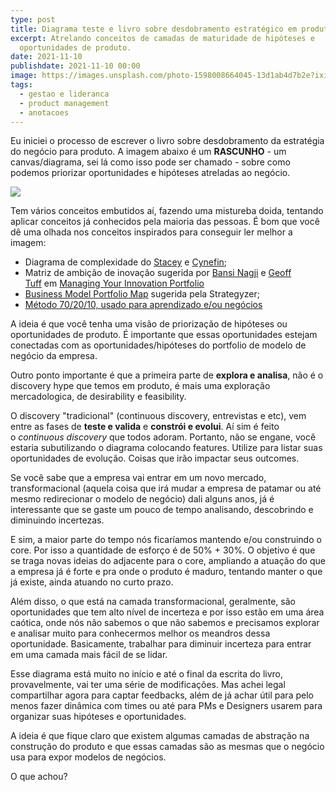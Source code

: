 ```yaml
---
type: post
title: Diagrama teste e livro sobre desdobramento estratégico em produto
excerpt: Atrelando conceitos de camadas de maturidade de hipóteses e
  oportunidades de produto.
date: 2021-11-10
publishdate: 2021-11-10 00:00
image: https://images.unsplash.com/photo-1598008664045-13d1ab4d7b2e?ixid=MnwxMjA3fDB8MHxwaG90by1wYWdlfHx8fGVufDB8fHx8&ixlib=rb-1.2.1&auto=format&fit=crop&w=1974&q=80
tags:
  - gestao e lideranca
  - product management
  - anotacoes
---
```

Eu iniciei o processo de escrever o livro sobre desdobramento da estratégia do negócio para produto. A imagem abaixo é um **RASCUNHO** - um canvas/diagrama, sei lá como isso pode ser chamado - sobre como podemos priorizar oportunidades e hipóteses atreladas ao negócio.

[![](https://cdn.substack.com/image/fetch/w_1456,c_limit,f_auto,q_auto:good,fl_progressive:steep/https%3A%2F%2Fbucketeer-e05bbc84-baa3-437e-9518-adb32be77984.s3.amazonaws.com%2Fpublic%2Fimages%2F872406b1-7e16-4462-9669-fe79e53680ea_1274x1233.png)](https://cdn.substack.com/image/fetch/f_auto,q_auto:good,fl_progressive:steep/https%3A%2F%2Fbucketeer-e05bbc84-baa3-437e-9518-adb32be77984.s3.amazonaws.com%2Fpublic%2Fimages%2F872406b1-7e16-4462-9669-fe79e53680ea_1274x1233.png)

Tem vários conceitos embutidos aí, fazendo uma mistureba doida, tentando aplicar conceitos já conhecidos pela maioria das pessoas. É bom que você dê uma olhada nos conceitos inspirados para conseguir ler melhor a imagem:

* Diagrama de complexidade do [Stacey](https://maggiesunonline.medium.com/stacey-matrix-choose-the-best-leadership-approach-9476b38c2dc8) e [Cynefin](https://en.wikipedia.org/wiki/Cynefin_Framework);
* Matriz de ambição de inovação sugerida por [Bansi Nagji](https://hbr.org/search?term=bansi%20nagji) e [Geoff Tuff](https://hbr.org/search?term=geoff%20tuff) em [Managing Your Innovation Portfolio](https://hbr.org/2012/05/managing-your-innovation-portfolio)
* [Business Model Portfolio Map](https://www.strategyzer.com/resources/canvas-tools-guides/the-business-model-portfolio) sugerida pela Strategyzer;
* [Método 70/20/10, usado para aprendizado e/ou negócios](https://www.easygenerator.com/en/blog/e-learning/70-20-10-business-innovation/)

A ideia é que você tenha uma visão de priorização de hipóteses ou oportunidades de produto. É importante que essas oportunidades estejam conectadas com as oportunidades/hipóteses do portfolio de modelo de negócio da empresa.

Outro ponto importante é que a primeira parte de **explora e analisa**, não é o discovery hype que temos em produto, é mais uma exploração mercadologica, de desirability e feasibility.

O discovery "tradicional" (continuous discovery, entrevistas e etc), vem entre as fases de **teste e valida** e **constrói e evolui**. Aí sim é feito o *continuous discovery* que todos adoram. Portanto, não se engane, você estaria subutilizando o diagrama colocando features. Utilize para listar suas oportunidades de evolução. Coisas que irão impactar seus outcomes.

Se você sabe que a empresa vai entrar em um novo mercado, transformacional (aquela coisa que irá mudar a empresa de patamar ou até mesmo redirecionar o modelo de negócio) dali alguns anos, já é interessante que se gaste um pouco de tempo analisando, descobrindo e diminuindo incertezas.

E sim, a maior parte do tempo nós ficaríamos mantendo e/ou construindo o core. Por isso a quantidade de esforço é de 50% + 30%. O objetivo é que se traga novas ideias do adjacente para o core, ampliando a atuação do que a empresa já é forte e pra onde o produto é maduro, tentando manter o que já existe, ainda atuando no curto prazo.

Além disso, o que está na camada transformacional, geralmente, são oportunidades que tem alto nível de incerteza e por isso estão em uma área caótica, onde nós não sabemos o que não sabemos e precisamos explorar e analisar muito para conhecermos melhor os meandros dessa oportunidade. Basicamente, trabalhar para diminuir incerteza para entrar em uma camada mais fácil de se lidar.

Esse diagrama está muito no início e até o final da escrita do livro, provavelmente, vai ter uma série de modificações. Mas achei legal compartilhar agora para captar feedbacks, além de já achar útil para pelo menos fazer dinâmica com times ou até para PMs e Designers usarem para organizar suas hipóteses e oportunidades.

A ideia é que fique claro que existem algumas camadas de abstração na construção do produto e que essas camadas são as mesmas que o negócio usa para expor modelos de negócios.

O que achou?